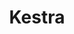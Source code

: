 ---
draft: false
title: Kestra
content:
  id: kestra
  name: Kestra
  logo: /images/development/dev-ops/kestra/logo.png
  website: https://kestra.io/
  iframe_website: /website-iframe/development/dev-ops/kestra
  dashboardImage: /images/development/dev-ops/kestra/screenshot-1.jpg
  short_description: The open source data orchestration and scheduling platform.
  description: Kestra is an infinitely scalable orchestration and scheduling platform, creating, running, scheduling, and monitoring millions of complex pipelines. The open source data orchestration and scheduling platform.
  features:
    - title: Any kind of workflow
      description: Workflows can start simple and progress to more complex systems with branching, parallel, dynamic tasks, flow dependencies
    - title: Easy to learn
      description: Flows are in simple, descriptive language defined in YAML;u don't need to be a developer to create a new flow.
    - title: Any triggers
      description: Kestra is event-based at heart—you can trigger an execution from API, schedule, detection, events
    - title: A rich user interface
      description: The built-in web interface allows you to create, run, and monitor all your flows—no need to deploy your flows, just edit them.
  screenshots:
    - /images/development/dev-ops/kestra/screenshot-1.jpg
    - /images/development/dev-ops/kestra/screenshot-2.jpg
---